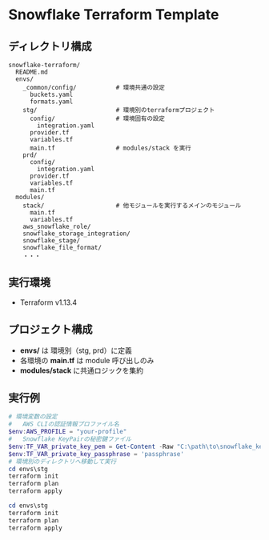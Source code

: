 
# Snowflake Terraform Template 

## ディレクトリ構成

```
snowflake-terraform/
  README.md
  envs/
    _common/config/           # 環境共通の設定
      buckets.yaml
      formats.yaml
    stg/                      # 環境別のterraformプロジェクト
      config/                 # 環境固有の設定
        integration.yaml
      provider.tf
      variables.tf
      main.tf                 # modules/stack を実行
    prd/
      config/
        integration.yaml
      provider.tf
      variables.tf
      main.tf
  modules/
    stack/                    # 他モジュールを実行するメインのモジュール
      main.tf
      variables.tf
    aws_snowflake_role/
    snowflake_storage_integration/
    snowflake_stage/
    snowflake_file_format/
    ・・・
```

## 実行環境

* Terraform v1.13.4

## プロジェクト構成

- **envs/<env>** は 環境別（stg, prd）に定義
- 各環境の **main.tf** は module 呼び出しのみ
- **modules/stack** に共通ロジックを集約

## 実行例
```powershell
# 環境変数の設定
#   AWS CLIの認証情報プロファイル名
$env:AWS_PROFILE = "your-profile"
#   Snowflake KeyPairの秘密鍵ファイル
$env:TF_VAR_private_key_pem = Get-Content -Raw "C:\path\to\snowflake_key.pem"
$env:TF_VAR_private_key_passphrase = 'passphrase'
# 環境別のディレクトリへ移動して実行
cd envs\stg
terraform init
terraform plan
terraform apply

cd envs\stg
terraform init
terraform plan
terraform apply
```

